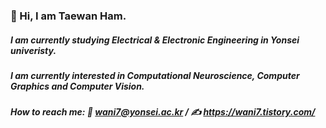  

<!--
**wani-ham/wani-ham** is a ✨ _special_ ✨ repository because its `README.md` (this file) appears on your GitHub profile.

Here are some ideas to get you started:

- 🔭 I’m currently working on ...
- 🌱 I’m currently learning ...
- 👯 I’m looking to collaborate on ...
- 🤔 I’m looking for help with ...
- 💬 Ask me about ...
- 📫 How to reach me: ...
- 😄 Pronouns: ...
- ⚡ Fun fact: ...
-->

### 👋 Hi, I am Taewan Ham.
##### I am currently studying Electrical & Electronic Engineering in Yonsei univeristy.
##### I am currently interested in Computational Neuroscience, Computer Graphics and Computer Vision.
##### How to reach me: 📧 wani7@yonsei.ac.kr / ✍️ https://wani7.tistory.com/
